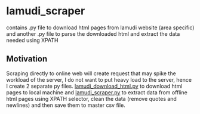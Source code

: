 # lamudi_scraper
contains .py file to download html pages from lamudi website (area specific) and another .py file to parse the downloaded html and extract the data needed using XPATH

## Motivation
Scraping directly to online web will create request that may spike the workload of the server, I do not want to put heavy load to the server, hence I create 2 separate py files. [lamudi_download_html.py](https://github.com/brian-novp/lamudi_scraper/blob/main/lamudi_download_html.py) to download html pages to local machine and [lamudi_scraper.py](https://github.com/brian-novp/lamudi_scraper/blob/main/lamudi_scraper.py) to extract data from offline html pages using XPATH selector, clean the data (remove quotes and newlines) and then save them to master csv file.
